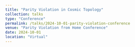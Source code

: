 ```yaml
---
title: "Parity Violation in Cosmic Topology"
collection: talks
type: "Conference"
permalink: /talks/2024-10-01-parity-violation-conference
venue: "Parity Violation from Home Conference"
date: 2024-10-01
location: "Virtual"
---
```

